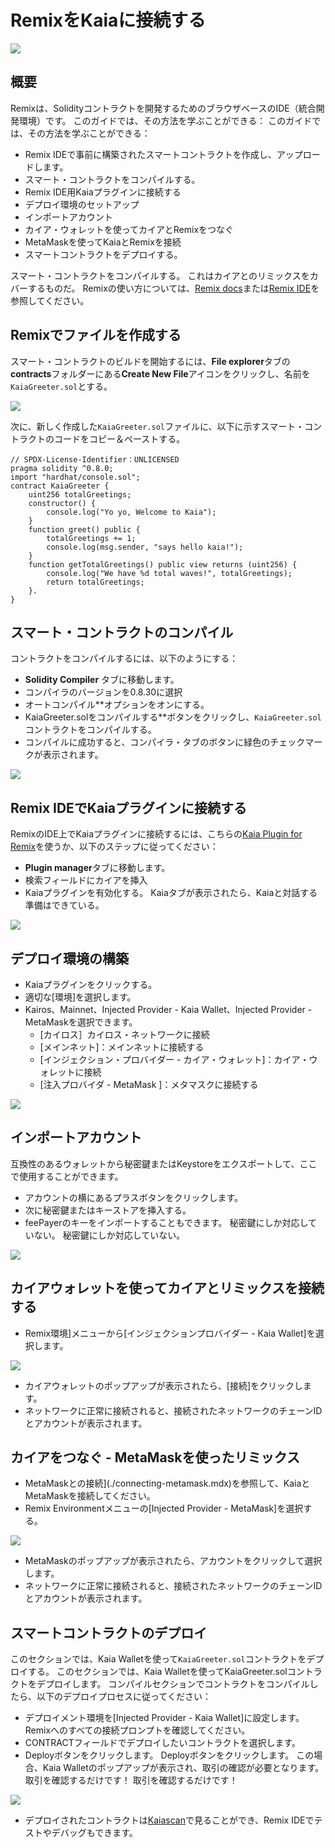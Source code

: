 # RemixをKaiaに接続する

![](/img/banners/kaia-remix.png)

## 概要<a href="#overview" id="overview"></a>

Remixは、Solidityコントラクトを開発するためのブラウザベースのIDE（統合開発環境）です。 このガイドでは、その方法を学ぶことができる： このガイドでは、その方法を学ぶことができる：

- Remix IDEで事前に構築されたスマートコントラクトを作成し、アップロードします。
- スマート・コントラクトをコンパイルする。
- Remix IDE用Kaiaプラグインに接続する
- デプロイ環境のセットアップ
- インポートアカウント
- カイア・ウォレットを使ってカイアとRemixをつなぐ
- MetaMaskを使ってKaiaとRemixを接続
- スマートコントラクトをデプロイする。

スマート・コントラクトをコンパイルする。 これはカイアとのリミックスをカバーするものだ。 Remixの使い方については、[Remix docs](https://remix-ide.readthedocs.io/en/latest/)または[Remix IDE](https://remix.ethereum.org/)を参照してください。

## Remixでファイルを作成する<a href="#creating-a-file-on-remix" id="creating-a-file-on-remix"></a>

スマート・コントラクトのビルドを開始するには、**File explorer**タブの**contracts**フォルダーにある**Create New File**アイコンをクリックし、名前を`KaiaGreeter.sol`とする。

![](/img/build/smart-contracts/kg-remix-file.png)

次に、新しく作成した`KaiaGreeter.sol`ファイルに、以下に示すスマート・コントラクトのコードをコピー＆ペーストする。

```solidity
// SPDX-License-Identifier：UNLICENSED
pragma solidity ^0.8.0;
import "hardhat/console.sol";
contract KaiaGreeter {
    uint256 totalGreetings;
    constructor() {
        console.log("Yo yo, Welcome to Kaia");
    }
    function greet() public {
        totalGreetings += 1;
        console.log(msg.sender, "says hello kaia!");
    }
    function getTotalGreetings() public view returns (uint256) {
        console.log("We have %d total waves!", totalGreetings);
        return totalGreetings;
    }.
}
```

## スマート・コントラクトのコンパイル<a href="#compile-smart-contract" id="compile-smart-contract"></a>

コントラクトをコンパイルするには、以下のようにする：

- **Solidity Compiler** タブに移動します。
- コンパイラのバージョンを0.8.30に選択
- オートコンパイル\*\*オプションをオンにする。
- KaiaGreeter.solをコンパイルする\*\*ボタンをクリックし、`KaiaGreeter.sol`コントラクトをコンパイルする。
- コンパイルに成功すると、コンパイラ・タブのボタンに緑色のチェックマークが表示されます。

![](/img/build/smart-contracts/kg-remix-compile.png)

## Remix IDEでKaiaプラグインに接続する<a href="#connect-to-kaia-plugin" id="connect-to-kaia-plugin"></a>

RemixのIDE上でKaiaプラグインに接続するには、こちらの[Kaia Plugin for Remix](https://ide.kaia.io/)を使うか、以下のステップに従ってください：

- **Plugin manager**タブに移動します。
- 検索フィールドにカイアを挿入
- Kaiaプラグインを有効化する。 Kaiaタブが表示されたら、Kaiaと対話する準備はできている。

![](/img/build/smart-contracts/kg-plugin-manager.png)

## デプロイ環境の構築 <a href="#setting-up-deployment-env" id="setting-up-deployment-env"></a>

- Kaiaプラグインをクリックする。
- 適切な[環境]を選択します。
- Kairos、Mainnet、Injected Provider - Kaia Wallet、Injected Provider - MetaMaskを選択できます。
    - [カイロス］カイロス・ネットワークに接続
    - [メインネット]：メインネットに接続する
    - [インジェクション・プロバイダー - カイア・ウォレット]：カイア・ウォレットに接続
    - [注入プロバイダ - MetaMask ]：メタマスクに接続する

![](/img/build/smart-contracts/kg-remix-env.png)

## インポートアカウント<a href="#import-account" id="import-account"></a>

互換性のあるウォレットから秘密鍵またはKeystoreをエクスポートして、ここで使用することができます。

- アカウントの横にあるプラスボタンをクリックします。
- 次に秘密鍵またはキーストアを挿入する。
- feePayerのキーをインポートすることもできます。 秘密鍵にしか対応していない。 秘密鍵にしか対応していない。

![](/img/build/smart-contracts/kg-import-account.png)

## カイアウォレットを使ってカイアとリミックスを接続する<a href="#connect-to-kaia-using-kaia-wallet" id="connect-to-kaia-using-kaia-wallet"></a>

- Remix環境]メニューから[インジェクションプロバイダー - Kaia Wallet]を選択します。

![](/img/build/smart-contracts/kg-ip-kw.png)

- カイアウォレットのポップアップが表示されたら、[接続]をクリックします。
- ネットワークに正常に接続されると、接続されたネットワークのチェーンIDとアカウントが表示されます。

## カイアをつなぐ - MetaMaskを使ったリミックス<a href="#connect-to-kaia-using-metamask" id="connect-to-kaia-using-metamask"></a>

- MetaMaskとの接続](./connecting-metamask.mdx)を参照して、KaiaとMetaMaskを接続してください。
- Remix Environmentメニューの[Injected Provider - MetaMask]を選択する。

![](/img/build/smart-contracts/kg-ip-mm.png)

- MetaMaskのポップアップが表示されたら、アカウントをクリックして選択します。
- ネットワークに正常に接続されると、接続されたネットワークのチェーンIDとアカウントが表示されます。

## スマートコントラクトのデプロイ<a href="#deploying-contract" id="deploying-contract"></a>

このセクションでは、Kaia Walletを使って`KaiaGreeter.sol`コントラクトをデプロイする。 このセクションでは、Kaia Walletを使ってKaiaGreeter.solコントラクトをデプロイします。 コンパイルセクションでコントラクトをコンパイルしたら、以下のデプロイプロセスに従ってください：

- デプロイメント環境を[Injected Provider - Kaia Wallet]に設定します。 Remixへのすべての接続プロンプトを確認してください。
- CONTRACTフィールドでデプロイしたいコントラクトを選択します。
- Deployボタンをクリックします。 Deployボタンをクリックします。 この場合、Kaia Walletのポップアップが表示され、取引の確認が必要となります。 取引を確認するだけです！ 取引を確認するだけです！

![](/img/build/smart-contracts/kg-deployed.png)

- デプロイされたコントラクトは[Kaiascan](https://kairos.kaiascan.io/)で見ることができ、Remix IDEでテストやデバッグもできます。
